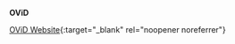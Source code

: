 <!-- markdownlint-disable MD041-->
**OViD**<br>

[OViD Website](https://search.ovid.tv/other/about){:target="\_blank" rel="noopener noreferrer"}
<!-- markdownlint-enable MD041-->
